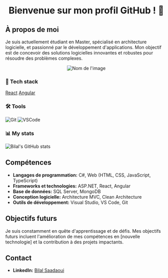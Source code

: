 <!-- Titre -->
<h1 align="center">Bienvenue sur mon profil GitHub ! 👋</h1>

<!-- À propos de moi -->
## À propos de moi
Je suis actuellement étudiant en Master, spécialisé en architecture logicielle, et passionné par le développement d'applications. Mon objectif est de concevoir des solutions logicielles innovantes et robustes pour résoudre des problèmes complexes.

<!-- Bannière -->
<p align="center">
  <img src="https://media.discordapp.net/attachments/671407160319541258/1187107332396679340/Picsart_23-11-15_11-48-37-133.jpg?ex=6595aedb&is=658339db&hm=9a9035a130421312caeea69220b21b459214eab2c31f056ce745c6acb4da4703&=&format=webp&width=905&height=905" alt="Nom de l'image">
</p>

### 🧰 Tech stack

[React](https://img.shields.io/badge/-React-101010?style=for-the-badge&logo=React&logoColor=white)
[Angular](https://img.shields.io/badge/-Angular-101010?style=for-the-badge&logo=Angular&logoColor=white)

### 🛠️ Tools
![Git](https://img.shields.io/badge/-Git-101010?style=for-the-badge&logo=git&logoColor=white)
![VSCode](https://img.shields.io/badge/-VSCode-101010?style=for-the-badge&logo=visualstudiocode&logoColor=white)



### 📊 My stats
![Bilal's GitHub stats](https://github-readme-stats-sigma-five.vercel.app/api?username=FoulekSH&show_icons=true&theme=prussian)


<!-- Compétences -->
## Compétences
- **Langages de programmation:** C#, Web (HTML, CSS, JavaScript, TypeScript)
- **Frameworks et technologies:** ASP.NET, React, Angular
- **Base de données:** SQL Server, MongoDB
- **Conception logicielle:** Architecture MVC, Clean Architecture
- **Outils de développement:** Visual Studio, VS Code, Git

<!-- Objectifs futurs -->
## Objectifs futurs
Je suis constamment en quête d'apprentissage et de défis. Mes objectifs futurs incluent l'amélioration de mes compétences en [nouvelle technologie] et la contribution à des projets impactants.


<!-- Contact -->
## Contact
- **LinkedIn:** [Bilal Saadaoui](https://www.linkedin.com/in/bilal-saadaoui/)
